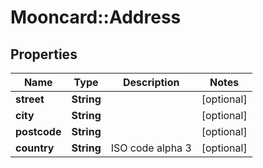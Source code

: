 # Mooncard::Address

## Properties
Name | Type | Description | Notes
------------ | ------------- | ------------- | -------------
**street** | **String** |  | [optional] 
**city** | **String** |  | [optional] 
**postcode** | **String** |  | [optional] 
**country** | **String** | ISO code alpha 3 | [optional] 


